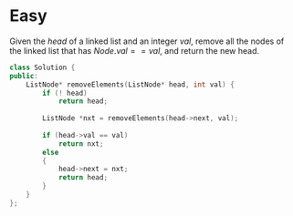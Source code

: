 # Easy

Given the $head$ of a linked list and an integer $val$, remove all the nodes of the linked list that has $Node.val == val$, and return the new head.

```cpp
class Solution {
public:
    ListNode* removeElements(ListNode* head, int val) {
        if (! head)
            return head;
        
        ListNode *nxt = removeElements(head->next, val);
        
        if (head->val == val)
            return nxt;
        else
        {
            head->next = nxt;
            return head;
        }
    }
};
```
